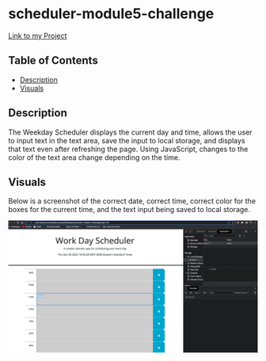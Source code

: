 # scheduler-module5-challenge
[Link to my Project](https://kassrojas.github.io/scheduler-module5-challenge/)

## Table of Contents
- [Description](#description)
- [Visuals](#visuals)


## Description
The Weekday Scheduler displays the current day and time, allows the user to input text in the text area, save the input to local storage, and displays that text even after refreshing the page. Using JavaScript, changes to the color of the text area change depending on the time.

## Visuals
Below is a screenshot of the correct date, correct time, correct color for the boxes for the current time, and the text input being saved to local storage.

![Webpage Screenshot](/assets/images/Screenshot%202022-12-08%20at%206.56.52%20PM.png)